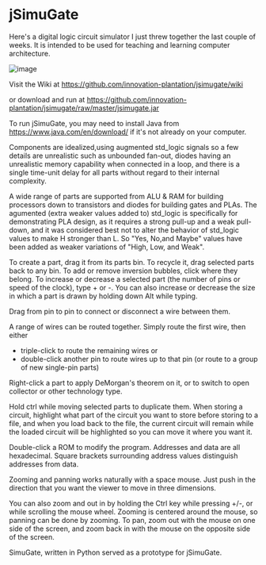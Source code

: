 # jSimuGate

Here's a digital logic circuit simulator I just threw together the last couple of weeks. 
It is intended to be used for teaching and learning computer architecture.

![image](https://user-images.githubusercontent.com/26174810/51083679-11d2b980-16c2-11e9-988f-6ef0710f2336.png)

Visit the Wiki at https://github.com/innovation-plantation/jsimugate/wiki

or download and run at https://github.com/innovation-plantation/jsimugate/raw/master/jsimugate.jar

To run jSimuGate, you may need to install Java from https://www.java.com/en/download/ if it's not already on your computer.

Components are idealized,using augmented std_logic signals so a few details are unrealistic
such as unbounded fan-out, diodes having an unrealistic memory capability when connected in a loop, and there is
a single time-unit delay for all parts without regard to their internal complexity. 

A wide range of parts are supported from ALU & RAM for building processors down to transistors and diodes for building gates and PLAs.
The agumented (extra weaker values added to) std_logic is specifically for demonstrating PLA design, as it requires a strong pull-up
and a weak pull-down, and it was considered best not to alter the behavior of std_logic values to make H stronger than L.
So "Yes, No,and Maybe" values have been added as weaker variations of  "High, Low, and Weak".

To create a part, drag it from its parts bin. To recycle it, drag selected parts back to any bin. To add or remove inversion bubbles,
click where they belong. To increase or decrease a selected part (the number of pins or speed of the clock), type + or -. 
You can also increase or decrease the size in which a part is drawn by holding down Alt while typing.

Drag from pin to pin to connect or disconnect a wire between them.

A range of wires can be routed together. Simply route the first wire, then either
* triple-click to route the remaining wires or
* double-click another pin to route wires up to that pin (or route to a group of new single-pin parts)

Right-click a part to apply DeMorgan's theorem on it, or to switch to open collector or other technology type.

Hold ctrl while moving selected parts to duplicate them. When storing a circuit, highlight what part of the circuit you want to store
before storing to a file, and when you load back to the file, the current circuit will remain
while the loaded circuit will be highlighted so you can move it where you want it. 

Double-click a ROM to modify the program. Addresses and data are all hexadecimal.
Square brackets surrounding address values distinguish addresses from data.

Zooming and panning works naturally with a space mouse. 
Just push in the direction that you want the viewer to move in three dimensions. 

You can also zoom and out in by holding the Ctrl key while pressing +/-, or while scrolling the mouse wheel.
Zooming is centered around the mouse, so panning can be done by zooming.
To pan, zoom out with the mouse on one side of the screen, and zoom back in with the mouse on the opposite side of the screen.

SimuGate, written in Python served as a prototype for jSimuGate.


